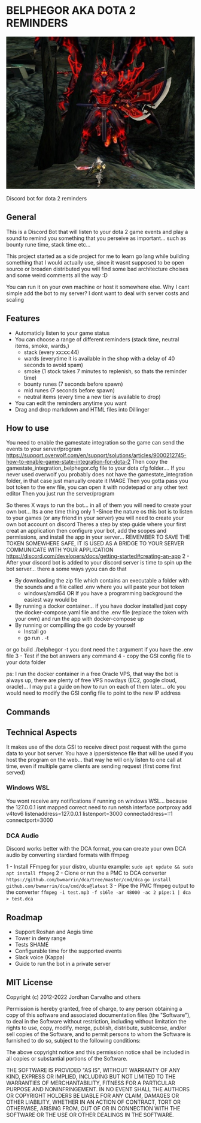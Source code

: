 # BELPHEGOR AKA DOTA 2 REMINDERS

![Belphegor](dev_assets/belphegor.png?raw=true "Belphegor")

Discord bot for dota 2 reminders


## General
This is a Discord Bot that will listen to your dota 2 game events and play a sound to remind you something that you perseive as important... such as bounty rune time, stack time etc...

This project started as a side project for me to learn go lang while building something that I would actually use, since it wasnt supposed to be open source or broaden distributed you will find some bad architecture choises and some weird comments all the way :D

You can run it on your own machine or host it somewhere else.
Why I cant simple add the bot to my server? I dont want to deal with server costs and scaling

## Features

- Automaticly listen to your game status
- You can choose a range of different reminders (stack time, neutral items, smoke, wards,)
  - stack (every xx:xx:44)
  - wards (everytime it is available in the shop with a delay of 40 seconds to avoid spam)
  - smoke (1 stock takes 7 minutes to replenish, so thats the reminder time)
  - bounty runes (7 seconds before spawn)
  - mid runes (7 seconds before spawn)
  - neutral items (every time a new tier is available to drop)
- You can edit the reminders anytime you want
- Drag and drop markdown and HTML files into Dillinger

## How to use

You need to enable the gamestate integration so the game can send the events to your server/program
https://support.overwolf.com/en/support/solutions/articles/9000212745-how-to-enable-game-state-integration-for-dota-2
Then copy the gamestate_integration_belphegor.cfg file to your dota cfg folder....
If you never used overwolf you probably does not have the gamestate_integration folder, in that case just manually create it
IMAGE
Then you gotta pass you bot token to the env file, you can open it with nodetepad or any other text editor
Then you just run the server/program


So theres X ways to run the bot... in all of them you will need to create your own bot... Its a one time thing only
1 -Since the nature os this bot is to listen to your games (or any friend in your server) you will need to create your own bot account on discord
Theres a step by step guide where your first creat an application then configure your bot, add the scopes and permissions, and install the app in your server... REMEMBER TO SAVE THE TOKEN SOMEWHERE SAFE, IT IS USED AS A BRIDGE TO YOUR SERVER COMMUNICATE WITH YOUR APPLICATION
https://discord.com/developers/docs/getting-started#creating-an-app
2 - After your discord bot is added to your discord server is time to spin up the bot server... there a some ways yyou can do that
* By downloading the zip file which contains an executable a folder with the sounds and a file called .env where you will paste your bot token
  * windows/amd64
OR
If you have a programming background the easiest way would be
* By running a docker container... if you have docker installed just copy the docker-compose.yaml file and the .env file (replace the token with your own) and run the app with docker-compose up
* By running or compilling the go code by yourself
    * Install go
    * go run . -t <BOT-TOKEN>

or
go build
./belphegor -t <BOT-TOKEN>
you dont need the t argument if you have the .env file
3 - Test if the bot answers any command
4 - copy the GSI config file to your dota folder

ps: I run the docker container in a free Oracle VPS, that way the bot is always up, there are plenty of free VPS nowdays (EC2, google cloud, oracle)... I may put a guide on how to run on each of them later... ofc you would need to modify the GSI config file to point to the new IP address

## Commands

## Technical Aspects
It makes use of the dota GSI to receive direct post request with the game data to your bot server.
You have a ippersistence file that will be used if you host the program on the web... that way he will only listen to one call at time, even if multiple game clients are sending request (first come first served)

### Windows WSL
You wont receive any notifications if running on windows WSL... because the 127.0.0.1 isnt mapped correct
need to run
netsh interface portproxy add v4tov6 listenaddress=127.0.0.1 listenport=3000 connectaddress=::1 connectport=3000

### DCA Audio
Discord works better with the DCA format, you can create your own DCA audio by converting stardard formats with ffmpeg

1 - Install FFmpeg for your distro, ubuntu example: 
`sudo apt update && sudo apt install ffmpeg`
2 - Clone or run the a PMC to DCA converter
`https://github.com/bwmarrin/dca/tree/master/cmd/dca`
`go install github.com/bwmarrin/dca/cmd/dca@latest`
3 - Pipe the PMC ffmpeg output to the converter
`ffmpeg -i test.mp3 -f s16le -ar 48000 -ac 2 pipe:1 | dca > test.dca`

## Roadmap
- Support Roshan and Aegis time
- Tower in deny range
- Tests SHAME
- Configurable time for the supported events
- Slack voice (Kappa)
- Guide to run the bot in a private server

## MIT License

Copyright (c) 2012-2022 Jordhan Carvalho and others

Permission is hereby granted, free of charge, to any person obtaining a copy
of this software and associated documentation files (the "Software"), to deal
in the Software without restriction, including without limitation the rights
to use, copy, modify, merge, publish, distribute, sublicense, and/or sell
copies of the Software, and to permit persons to whom the Software is
furnished to do so, subject to the following conditions:

The above copyright notice and this permission notice shall be included in all
copies or substantial portions of the Software.

THE SOFTWARE IS PROVIDED "AS IS", WITHOUT WARRANTY OF ANY KIND, EXPRESS OR
IMPLIED, INCLUDING BUT NOT LIMITED TO THE WARRANTIES OF MERCHANTABILITY,
FITNESS FOR A PARTICULAR PURPOSE AND NONINFRINGEMENT. IN NO EVENT SHALL THE
AUTHORS OR COPYRIGHT HOLDERS BE LIABLE FOR ANY CLAIM, DAMAGES OR OTHER
LIABILITY, WHETHER IN AN ACTION OF CONTRACT, TORT OR OTHERWISE, ARISING FROM,
OUT OF OR IN CONNECTION WITH THE SOFTWARE OR THE USE OR OTHER DEALINGS IN THE
SOFTWARE.
